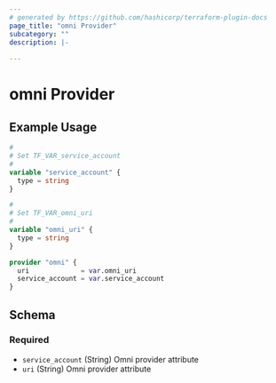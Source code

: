 ```yaml
---
# generated by https://github.com/hashicorp/terraform-plugin-docs
page_title: "omni Provider"
subcategory: ""
description: |-
  
---
```


# omni Provider



## Example Usage

```terraform
#
# Set TF_VAR_service_account
#
variable "service_account" {
  type = string
}

#
# Set TF_VAR_omni_uri
#
variable "omni_uri" {
  type = string
}

provider "omni" {
  uri             = var.omni_uri
  service_account = var.service_account
}
```

<!-- schema generated by tfplugindocs -->
## Schema

### Required

- `service_account` (String) Omni provider attribute
- `uri` (String) Omni provider attribute

